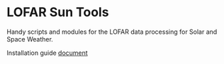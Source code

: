 # LOFAR Sun Tools

 Handy scripts and modules for the LOFAR data processing for Solar and Space Weather.
 
 Installation guide [document](https://lofar-sun-tools.readthedocs.io/en/latest/)